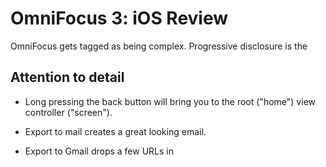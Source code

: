 # OmniFocus 3: iOS Review

OmniFocus gets tagged as being complex. Progressive disclosure is the 

## Attention to detail

* Long pressing the back button will bring you to the root ("home") view controller ("screen").
* Export to mail creates a great looking email.

* Export to Gmail drops a few URLs in



